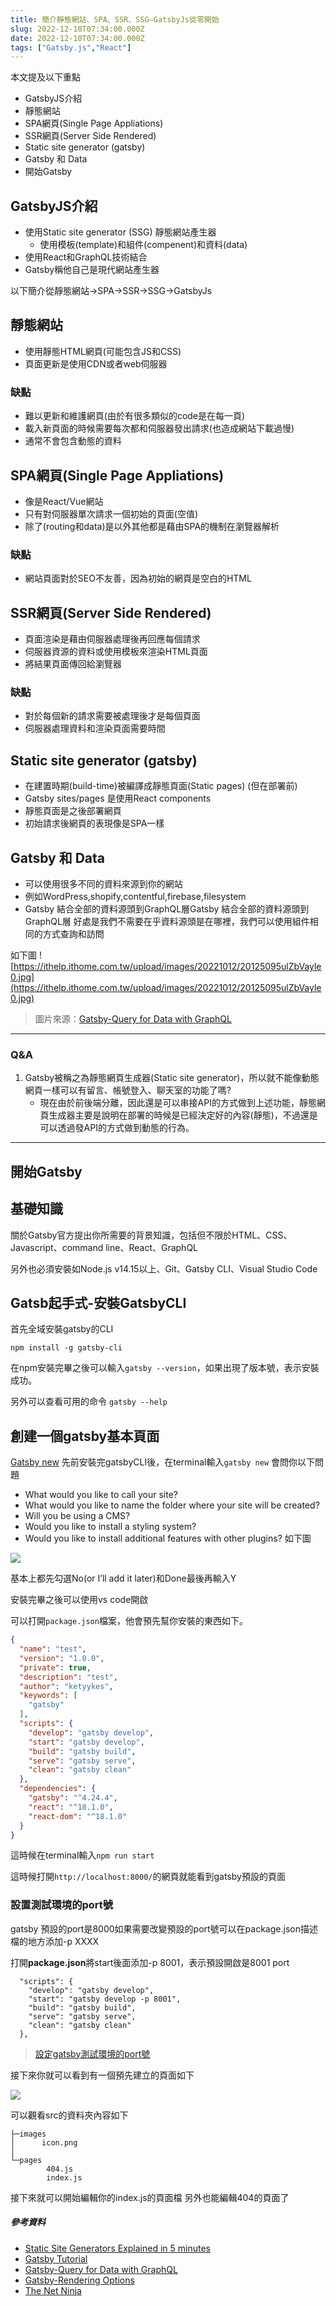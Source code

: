 ```yaml
---
title: 簡介靜態網站、SPA、SSR、SSG—GatsbyJs從零開始
slug: 2022-12-10T07:34:00.000Z
date: 2022-12-10T07:34:00.000Z
tags: ["Gatsby.js","React"]
---
```


本文提及以下重點
- GatsbyJS介紹
- 靜態網站
- SPA網頁(Single Page Appliations)
- SSR網頁(Server Side Rendered)
- Static site generator (gatsby)
- Gatsby 和 Data
- 開始Gatsby
## GatsbyJS介紹

- 使用Static site generator (SSG) 靜態網站產生器
  - 使用模板(template)和組件(compenent)和資料(data)
- 使用React和GraphQL技術結合
- Gatsby稱他自己是現代網站產生器

以下簡介從靜態網站→SPA→SSR→SSG→GatsbyJs

## 靜態網站
- 使用靜態HTML網頁(可能包含JS和CSS)
- 頁面更新是使用CDN或者web伺服器

### 缺點
*  難以更新和維護網頁(由於有很多類似的code是在每一頁)
*  載入新頁面的時候需要每次都和伺服器發出請求(也造成網站下載過慢)
*  通常不會包含動態的資料
## SPA網頁(Single Page Appliations)
- 像是React/Vue網站
- 只有對伺服器單次請求一個初始的頁面(空值)
- 除了(routing和data)是以外其他都是藉由SPA的機制在瀏覽器解析
### 缺點
* 網站頁面對於SEO不友善，因為初始的網頁是空白的HTML
## SSR網頁(Server Side Rendered)
- 頁面渲染是藉由伺服器處理後再回應每個請求
- 伺服器資源的資料或使用模板來渲染HTML頁面
- 將結果頁面傳回給瀏覽器
### 缺點
- 對於每個新的請求需要被處理後才是每個頁面
- 伺服器處理資料和渲染頁面需要時間

## Static site generator (gatsby)
- 在建置時期(build-time)被編譯成靜態頁面(Static pages) (但在部署前)
- Gatsby sites/pages 是使用React components
- 靜態頁面是之後部署網頁
- 初始請求後網頁的表現像是SPA一樣

## Gatsby 和 Data
- 可以使用很多不同的資料來源到你的網站
- 例如WordPress,shopify,contentful,firebase,filesystem
- Gatsby 結合全部的資料源頭到GraphQL層Gatsby 結合全部的資料源頭到GraphQL層
好處是我們不需要在乎資料源頭是在哪裡，我們可以使用組件相同的方式查詢和訪問

如下圖
![https://ithelp.ithome.com.tw/upload/images/20221012/20125095ulZbVayle0.jpg](https://ithelp.ithome.com.tw/upload/images/20221012/20125095ulZbVayle0.jpg)

> 圖片來源：[Gatsby-Query for Data with GraphQL](https://www.gatsbyjs.com/docs/tutorial/part-4/)
---

### Q&A
1. Gatsby被稱之為靜態網頁生成器(Static site generator)，所以就不能像動態網頁一樣可以有留言、帳號登入、聊天室的功能了嗎?
   - 現在由於前後端分離，因此還是可以串接API的方式做到上述功能，靜態網頁生成器主要是說明在部署的時候是已經決定好的內容(靜態)，不過還是可以透過發API的方式做到動態的行為。

---
## 開始Gatsby

## 基礎知識

關於Gatsby官方提出你所需要的背景知識，包括但不限於HTML、CSS、Javascript、command line、React、GraphQL

另外也必須安裝如Node.js v14.15以上、Git、Gatsby CLI、Visual Studio Code

## Gatsb起手式-安裝GatsbyCLI

首先全域安裝gatsby的CLI

`npm install -g gatsby-cli`

在npm安裝完畢之後可以輸入`gatsby --version`，如果出現了版本號，表示安裝成功。

另外可以查看可用的命令
`gatsby --help`

## 創建一個gatsby基本頁面

[Gatsby new](https://www.gatsbyjs.com/docs/tutorial/part-1/)
先前安裝完gatsbyCLI後，在terminal輸入`gatsby new`
會問你以下問題

* What would you like to call your site?
* What would you like to name the folder where your site will be created?
* Will you be using a CMS?
* Would you like to install a styling system?
* Would you like to install additional features with other plugins?
如下圖

![](https://i.imgur.com/mNsdOk7.png)

基本上都先勾選No(or I’ll add it later)和Done最後再輸入Y

安裝完畢之後可以使用vs code開啟

可以打開`package.json`檔案，他會預先幫你安裝的東西如下。

```json
{
  "name": "test",
  "version": "1.0.0",
  "private": true,
  "description": "test",
  "author": "ketyykes",
  "keywords": [
    "gatsby"
  ],
  "scripts": {
    "develop": "gatsby develop",
    "start": "gatsby develop",
    "build": "gatsby build",
    "serve": "gatsby serve",
    "clean": "gatsby clean"
  },
  "dependencies": {
    "gatsby": "^4.24.4",
    "react": "^18.1.0",
    "react-dom": "^18.1.0"
  }
}

```

這時候在terminal輸入`npm run start`

這時候打開`http://localhost:8000/`的網頁就能看到gatsby預設的頁面

### 設置測試環境的port號
gatsby 預設的port是8000如果需要改變預設的port號可以在package.json描述檔的地方添加-p XXXX

打開**package.json**將start後面添加-p 8001，表示預設開啟是8001 port
```json=
  "scripts": {
    "develop": "gatsby develop",
    "start": "gatsby develop -p 8001",
    "build": "gatsby build",
    "serve": "gatsby serve",
    "clean": "gatsby clean"
  },
```

> [設定gatsby測試環境的port號](https://www.gatsbyjs.com/docs/reference/gatsby-cli/#options)

接下來你就可以看到有一個預先建立的頁面如下

![](https://i.imgur.com/ivEXHg6.png)

可以觀看src的資料夾內容如下
```
├─images
│      icon.png
│
└─pages
        404.js
        index.js
```

接下來就可以開始編輯你的index.js的頁面檔
另外也能編輯404的頁面了



##### 參考資料

- [Static Site Generators Explained in 5 minutes](https://www.cosmicjs.com/blog/static-site-generators-explained-in-5-minutes)
- [Gatsby Tutorial](https://www.gatsbyjs.com/docs/tutorial/part-0/)
- [Gatsby-Query for Data with GraphQL](https://www.gatsbyjs.com/docs/tutorial/part-4/)
- [Gatsby-Rendering Options](https://www.gatsbyjs.com/docs/conceptual/rendering-options/)
- [The Net Ninja](https://www.youtube.com/c/TheNetNinja)


